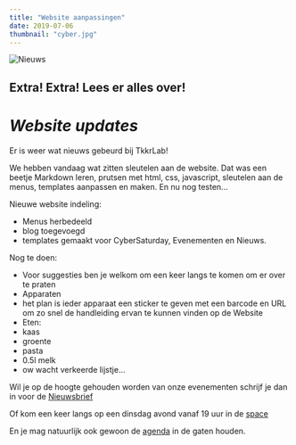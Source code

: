```yaml
---
title: "Website aanpassingen"
date: 2019-07-06
thumbnail: "cyber.jpg"
---
```

![Nieuws](cyber.jpg "nieuws")

## Extra! Extra! Lees er alles over!  

# _Website updates_  

Er is weer wat nieuws gebeurd bij TkkrLab!  

We hebben vandaag wat zitten sleutelen aan de website. Dat was een beetje Markdown leren, prutsen met html, css, javascript, sleutelen aan de menus, templates aanpassen en maken. En nu nog testen...  

Nieuwe website indeling:  
* Menus herbedeeld  
* blog toegevoegd  
* templates gemaakt voor CyberSaturday, Evenementen en Nieuws.  

Nog te doen:  
* Voor suggesties ben je welkom om een keer langs te komen om er over te praten  
* Apparaten  
 * het plan is ieder apparaat een sticker te geven met een barcode en URL om zo snel de handleiding ervan te kunnen vinden op de Website  
* Eten:  
 * kaas  
 * groente  
 * pasta  
 * 0.5l melk  
 * ow wacht verkeerde lijstje...  

Wil je op de hoogte gehouden worden van onze evenementen schrijf je dan in voor de [Nieuwsbrief](https://us5.list-manage.com/subscribe?u=1b388ae9c2f102d5dfe256664&id=6e66555d39)  

Of kom een keer langs op een dinsdag avond vanaf 19 uur in de [space](https://tkkrlab.nl/space/)  

En je mag natuurlijk ook gewoon de [agenda](https://www.tkkrlab.space/agenda/) in de gaten houden.  
